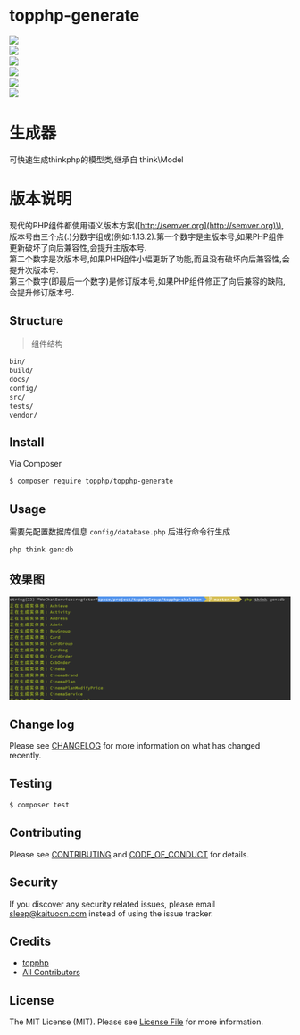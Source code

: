 # topphp-generate

[![](https://img.shields.io/packagist/v/topphp/topphp-generate.svg?style=flat-square)](https://packagist.org/packages/topphp/topphp-generate)  
[![](https://img.shields.io/badge/license-MIT-brightgreen.svg?style=flat-square)](LICENSE.md)  
[![](https://img.shields.io/travis/topphp/topphp-generate/master.svg?style=flat-square)](https://travis-ci.org/topphp/topphp-generate)  
[![](https://img.shields.io/scrutinizer/coverage/g/topphp/topphp-generate.svg?style=flat-square)](https://scrutinizer-ci.com/g/topphp/topphp-generate/code-structure)  
[![](https://img.shields.io/scrutinizer/g/topphp/topphp-generate.svg?style=flat-square)](https://scrutinizer-ci.com/g/topphp/topphp-generate)  
[![](https://img.shields.io/packagist/dt/topphp/topphp-generate.svg?style=flat-square)](https://packagist.org/packages/topphp/topphp-generate)

# 生成器
可快速生成thinkphp的模型类,继承自 think\Model

# 版本说明
现代的PHP组件都使用语义版本方案\([http://semver.org](http://semver.org)\), 版本号由三个点\(.\)分数字组成\(例如:1.13.2\).第一个数字是主版本号,如果PHP组件更新破坏了向后兼容性,会提升主版本号.  
第二个数字是次版本号,如果PHP组件小幅更新了功能,而且没有破坏向后兼容性,会提升次版本号.  
第三个数字\(即最后一个数字\)是修订版本号,如果PHP组件修正了向后兼容的缺陷,会提升修订版本号.

## Structure

> 组件结构

```
bin/        
build/
docs/
config/
src/
tests/
vendor/
```

## Install

Via Composer

```bash
$ composer require topphp/topphp-generate
```

## Usage

需要先配置数据库信息 `config/database.php` 后进行命令行生成

```shell
php think gen:db
```

## 效果图
![](/assets/db.png)

## Change log

Please see [CHANGELOG](CHANGELOG.md) for more information on what has changed recently.

## Testing

```bash
$ composer test
```

## Contributing

Please see [CONTRIBUTING](CONTRIBUTING.md) and [CODE\_OF\_CONDUCT](CODE_OF_CONDUCT.md) for details.

## Security

If you discover any security related issues, please email sleep@kaituocn.com instead of using the issue tracker.

## Credits

* [topphp](https://github.com/topphp)
* [All Contributors](../../contributors)

## License

The MIT License \(MIT\). Please see [License File](LICENSE.md) for more information.

